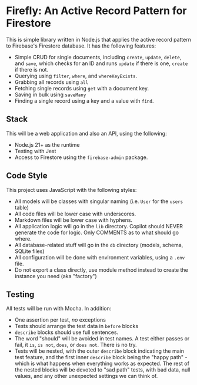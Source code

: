 # Firefly: An Active Record Pattern for Firestore

This is simple library written in Node.js that applies the active record pattern to Firebase's Firestore database. It has the following features:

 - Simple CRUD for single documents, including `create`, `update`, `delete`, and `save`, which checks for an ID and runs `update` if there is one, `create` if there is not.
 - Querying using `filter`, `where`, and `whereKeyExists`.
 - Grabbing all records using `all`
 - Fetching single records using `get` with a document key.
 - Saving in bulk using `saveMany`
 - Finding a single record using a key and a value with `find`.

## Stack
This will be a web application and also an API, using the following:

 - Node.js 21+ as the runtime
 - Testing with Jest
 - Access to Firestore using the `firebase-admin` package.

## Code Style
This project uses JavaScript with the following styles:

 - All models will be classes with singular naming (i.e. `User` for the `users` table)
 - All code files will be lower case with underscores.
 - Markdown files will be lower case with hyphens.
 - All application logic will go in the `lib` directory. Copilot should NEVER generate the code for logic. Only COMMENTS as to what should go where.
 - All database-related stuff will go in the `db` directory (models, schema, SQLite files)
 - All configuration will be done with environment variables, using a `.env` file.
 - Do not export a class directly, use module method instead to create the instance you need (aka "factory")

## Testing
All tests will be run with Mocha. In addition:

 - One assertion per test, _no_ exceptions
 - Tests should arrange the test data in `before` blocks
 - `describe` blocks should use full sentences.
 - The word "should" will be avoided in test names. A test either passes or fail, it `is`, `is not`, `does`, or `does not`. There is no try.
 - Tests will be nested, with the outer `describe` block indicating the main test feature, and the first inner `describe` block being the "happy path" - which is what happens when everything works as expected. The rest of the nested blocks will be devoted to "sad path" tests, with bad data, null values, and any other unexpected settings we can think of.